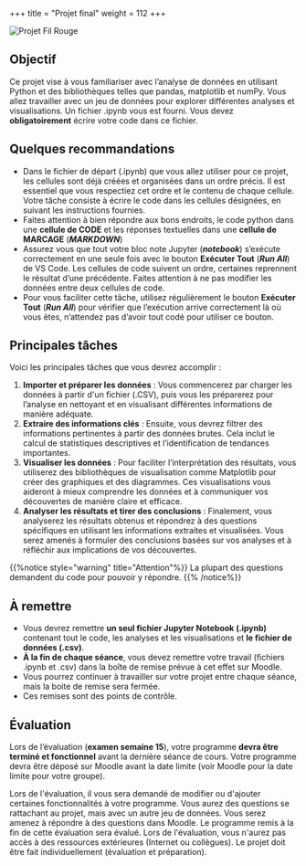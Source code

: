 +++
title = "Projet final"
weight = 112
+++

![Projet Fil Rouge](../projet.jpeg?width=20vw)

## Objectif

Ce projet vise à vous familiariser avec l’analyse de données en utilisant Python et des bibliothèques telles que pandas, matplotlib et numPy. Vous allez travailler avec un jeu de données pour explorer différentes analyses et visualisations.
Un fichier .ipynb vous est fourni. Vous devez **obligatoirement** écrire votre code dans ce fichier.

## Quelques recommandations

- Dans le fichier de départ (.ipynb) que vous allez utiliser pour ce projet, les cellules sont déjà créées et organisées dans un ordre précis. Il est essentiel que vous respectiez cet ordre et le contenu de chaque cellule. Votre tâche consiste à écrire le code dans les cellules désignées, en suivant les instructions fournies.
- Faites attention à bien répondre aux bons endroits, le code python dans une **cellule de CODE** et les réponses textuelles dans une **cellule de MARCAGE** (***MARKDOWN***)
- Assurez vous que tout votre bloc note Jupyter (***notebook***) s’exécute correctement en une seule fois avec le bouton **Exécuter Tout** (***Run All***) de VS Code. Les cellules de code suivent un ordre, certaines reprennent le résultat d’une précédente. Faites attention à ne pas modifier les données entre deux cellules de code.
- Pour vous faciliter cette tâche, utilisez régulièrement le bouton **Exécuter Tout** (***Run All***) pour vérifier que l’exécution arrive correctement là où vous êtes, n’attendez pas d’avoir tout codé pour utiliser ce bouton.


## Principales tâches

Voici les principales tâches que vous devrez accomplir :

1. **Importer et préparer les données** : Vous commencerez par charger les données à partir d'un fichier (.CSV), puis vous les préparerez pour l’analyse en nettoyant et en visualisant différentes informations de manière adéquate.
1. **Extraire des informations clés** : Ensuite, vous devrez filtrer des informations pertinentes à partir des données brutes. Cela inclut le calcul de statistiques descriptives et l’identification de tendances importantes.
1. **Visualiser les données** : Pour faciliter l’interprétation des résultats, vous utiliserez des bibliothèques de visualisation comme Matplotlib pour créer des graphiques et des diagrammes. Ces visualisations vous aideront à mieux comprendre les données et à communiquer vos découvertes de manière claire et efficace.
1. **Analyser les résultats et tirer des conclusions** : Finalement, vous analyserez les résultats obtenus et répondrez à des questions spécifiques en utilisant les informations extraites et visualisées. Vous serez amenés à formuler des conclusions basées sur vos analyses et à réfléchir aux implications de vos découvertes.

{{%notice style="warning" title="Attention"%}}
La plupart des questions demandent du code pour pouvoir y répondre.
{{% /notice%}}

## À remettre

- Vous devrez remettre **un seul fichier Jupyter Notebook (.ipynb)** contenant tout le code, les analyses et les visualisations et **le fichier de données (.csv)**.
- **À la fin de chaque séance**, vous devez remettre votre travail (fichiers .ipynb et .csv) dans la boîte de remise prévue à cet effet sur Moodle.
- Vous pourrez continuer à travailler sur votre projet entre chaque séance, mais la boite de remise sera fermée. 
- Ces remises sont des points de contrôle.

## Évaluation

Lors de l’évaluation (**examen semaine 15**), votre programme **devra être terminé et fonctionnel** avant la dernière séance de cours. Votre programme devra être déposé sur Moodle avant la date limite (voir Moodle pour la date limite pour votre groupe).

Lors de l'évaluation, il vous sera demandé de modifier ou d'ajouter certaines fonctionnalités à votre programme. Vous aurez des questions se rattachant au projet, mais avec un autre jeu de données. Vous serez amenez à répondre à des questions dans Moodle. Le programme remis à la fin de cette évaluation sera évalué. Lors de l'évaluation, vous n'aurez pas accès à des ressources extérieures (Internet ou collègues). 
Le projet doit être fait individuellement (évaluation et préparation).
